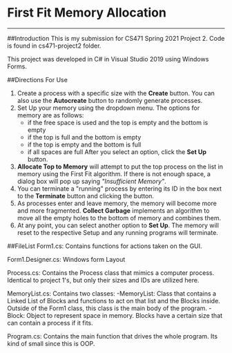 # First Fit Memory Allocation
---
##Introduction
This is my submission for CS471 Spring 2021 Project 2. Code is found in cs471-project2 folder.

This project was developed in C# in Visual Studio 2019 using Windows Forms.

##Directions For Use
1. Create a process with a specific size with the **Create** button. You can also use the **Autocreate** button to randomly generate processes.
2. Set Up your memory using the dropdown menu. The options for memory are as follows:
    - if the free space is used and the top is empty and the bottom is empty
    - if the top is full and the bottom is empty
    - if the top is empty and the bottom is full
    - if all spaces are full
   After you select an option, click the **Set Up** button.
3. **Allocate Top to Memory** will attempt to put the top process on the list in memory using the First Fit algorithm. If there is not enough space, a dialog box will pop up saying *"Insufficient Memory"*.
4. You can terminate a "running" process by entering its ID in the box next to the **Terminate** button and clicking the button.
5. As processes enter and leave memory, the memory will become more and more fragmented. **Collect Garbage** implements an algorithm to move all the empty holes to the bottom of memory and combines them.
6. At any point, you can select another option to **Set Up**. The memory will reset to the respective Setup and any running programs will terminate.




##FileList
Form1.cs: Contains functions for actions taken on the GUI.

Form1.Designer.cs: Windows form Layout

Process.cs: Contains the Process class that mimics a computer process. Identical to project 1's, but only their sizes and IDs are utilized here.

MemoryList.cs: Contains two classes:
    -MemoryList: Class that contains a Linked List of Blocks and functions to act on that list and the Blocks inside. Outside of the Form1 class, this class is the main body of the program.
    -Block: Object to represent space in memory. Blocks have a certain size that can contain a process if it fits.

Program.cs: Contains the main function that drives the whole program. Its kind of small since this is OOP.

